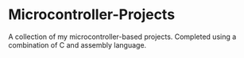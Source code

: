 # Microcontroller-Projects
A collection of my microcontroller-based projects. Completed using a combination of C and assembly language.
